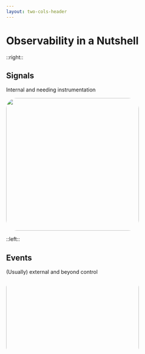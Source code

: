 ```yaml
---
layout: two-cols-header
---
```


# Observability in a Nutshell

::right::

<v-click>

## Signals

Internal and needing instrumentation

<img src="https://media.giphy.com/media/iZOhK5oyHrDw1XJLoF/giphy.gif?cid=ecf05e47ai9bofdhotlaqwz73xsi5w201tzsuxlbastffyap&ep=v1_gifs_search&rid=giphy.gif&ct=g">

</v-click>

::left::

<v-click>

## Events

(Usually) external and beyond control

<img style="margin-top: -70px; height: 360px; clip-path:inset(20% 0% 25% 0% round 5%);" src="https://media.giphy.com/media/v1.Y2lkPTc5MGI3NjExbzNkMDE5OGNtdnlhOThzbHJmYTZkOWx2eW5kZGc5Y3dsZndpYjZrOCZlcD12MV9naWZzX3NlYXJjaCZjdD1n/KH6Qz3Aavb0YkibRv9/giphy.gif">

</v-click>

<style>
    img {
    border-radius: 8%;
    width: 360px;
    }

.slidev-layout {
    background: linear-gradient(to right, #A11CAF, #5B21B6);
}
</style>
